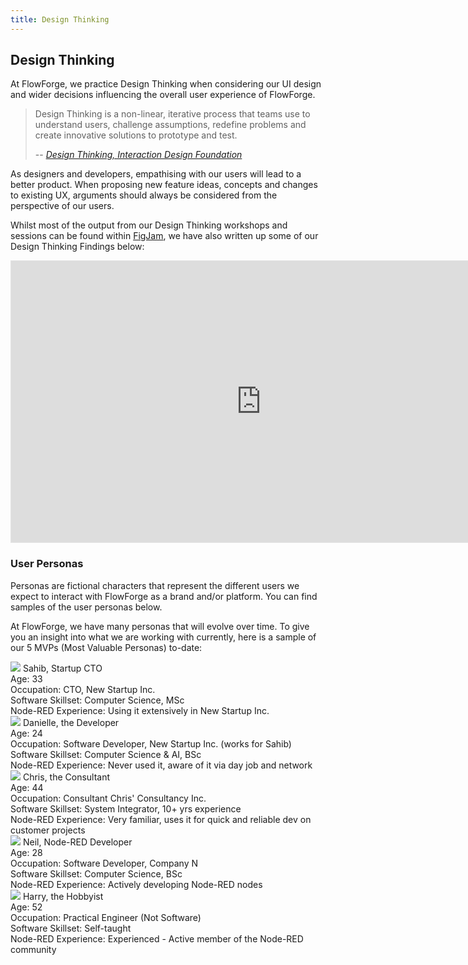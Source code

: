 ```yaml
---
title: Design Thinking
---
```


## Design Thinking

At FlowForge, we practice Design Thinking when considering our UI design and wider decisions influencing the overall user experience of FlowForge.

> Design Thinking is a non-linear, iterative process that teams use to understand users, challenge assumptions, redefine problems and create innovative solutions to prototype and test.
>
> -- <cite>[_Design Thinking, Interaction Design Foundation_](https://www.interaction-design.org/literature/topics/design-thinking)</cite>

As designers and developers, empathising with our users will lead to a better product. When proposing new feature ideas, concepts and changes to existing UX, arguments should always be considered from the perspective of our users. 

Whilst most of the output from our Design Thinking workshops and sessions can be found within [FigJam](#figjam-(more-info)), we have also written up some of our Design Thinking Findings below:

<iframe style="border: 1px solid rgba(0, 0, 0, 0.1);" width="800" height="450" src="https://www.figma.com/embed?embed_host=share&url=https%3A%2F%2Fwww.figma.com%2Ffile%2FJxQe6yIm6lSIYvVi1FYCtl%2FUser-Journey---Onboarding%3Fnode-id%3D0%253A1%26t%3DsqwjX18jUzm00GWk-1" allowfullscreen></iframe>


### User Personas

Personas are fictional characters that represent the different users we expect to interact with FlowForge as a brand and/or platform. You can find samples of the user personas below.

At FlowForge, we have many personas that will evolve over time. To give you an insight into what we are working with currently, here is a sample of our 5 MVPs (Most Valuable Personas) to-date:

<div class="grid grid-cols-2 gap-4">
    <div class="rounded-md bg-gray-900 text-white p-4 border-2 border-black">
        <div class="py-2 text-center border-b-2 border-red-400">
            <img class="w-32 rounded-md border-2 border-white m-auto" src="../images/personas/sahib.jpg">
            <label class="block mt-2 font-bold">Sahib, Startup CTO</label>
        </div>
        <div class="py-2">
            <div class="flex flex-col">
                <label class="font-bold">Age:</label>
                <span class="leading-6">33</span>
            </div>
            <div class="flex flex-col mt-1">
                <label class="font-bold">Occupation:</label>
                <span class="leading-6">CTO, New Startup Inc.</span>
            </div>
            <div class="flex flex-col mt-1">
                <label class="font-bold">Software Skillset:</label>
                <span class="leading-6">Computer Science, MSc</span>
            </div>
            <div class="flex flex-col mt-1">
                <label class="font-bold">Node-RED Experience:</label>
                <span class="leading-6">Using it extensively in New Startup Inc.</span>
            </div>
        </div>
    </div>
    <div class="rounded-md bg-gray-900 text-white p-4 border-2 border-black">
        <div class="py-2 text-center border-b-2 border-red-400">
            <img class="w-32 rounded-md border-2 border-white m-auto" src="../images/personas/danielle.jpg">
            <label class="block mt-2 font-bold">Danielle, the Developer</label>
        </div>
        <div class="py-2">
            <div class="flex flex-col">
                <label class="font-bold">Age:</label>
                <span class="leading-6">24</span>
            </div>
            <div class="flex flex-col mt-1">
                <label class="font-bold">Occupation:</label>
                <span class="leading-6">Software Developer, New Startup Inc. (works for Sahib)</span>
            </div>
            <div class="flex flex-col mt-1">
                <label class="font-bold">Software Skillset:</label>
                <span class="leading-6">Computer Science & AI, BSc</span>
            </div>
            <div class="flex flex-col mt-1">
                <label class="font-bold">Node-RED Experience:</label>
                <span class="leading-6">Never used it, aware of it via day job and network</span>
            </div>
        </div>
    </div>
    <div class="rounded-md bg-gray-900 text-white p-4 border-2 border-black">
        <div class="py-2 text-center border-b-2 border-red-400">
            <img class="w-32 rounded-md border-2 border-white m-auto" src="../images/personas/chris.jpg">
            <label class="block mt-2 font-bold">Chris, the Consultant</label>
        </div>
        <div class="py-2">
            <div class="flex flex-col">
                <label class="font-bold">Age:</label>
                <span class="leading-6">44</span>
            </div>
            <div class="flex flex-col mt-1">
                <label class="font-bold">Occupation:</label>
                <span class="leading-6">Consultant Chris' Consultancy Inc.</span>
            </div>
            <div class="flex flex-col mt-1">
                <label class="font-bold">Software Skillset:</label>
                <span class="leading-6">System Integrator, 10+ yrs experience</span>
            </div>
            <div class="flex flex-col mt-1">
                <label class="font-bold">Node-RED Experience:</label>
                <span class="leading-6">Very familiar, uses it for quick and reliable dev on customer projects</span>
            </div>
        </div>
    </div>
    <div class="rounded-md bg-gray-900 text-white p-4 border-2 border-black">
        <div class="py-2 text-center border-b-2 border-red-400">
            <img class="w-32 rounded-md border-2 border-white m-auto" src="../images/personas/neil.jpg">
            <label class="block mt-2 font-bold">Neil, Node-RED Developer</label>
        </div>
        <div class="py-2">
            <div class="flex flex-col">
                <label class="font-bold">Age:</label>
                <span class="leading-6">28</span>
            </div>
            <div class="flex flex-col mt-1">
                <label class="font-bold">Occupation:</label>
                <span class="leading-6">Software Developer, Company N</span>
            </div>
            <div class="flex flex-col mt-1">
                <label class="font-bold">Software Skillset:</label>
                <span class="leading-6">Computer Science, BSc</span>
            </div>
            <div class="flex flex-col mt-1">
                <label class="font-bold">Node-RED Experience:</label>
                <span class="leading-6">Actively developing Node-RED nodes</span>
            </div>
        </div>
    </div>
    <div class="rounded-md bg-gray-900 text-white p-4 border-2 border-black">
        <div class="py-2 text-center border-b-2 border-red-400">
            <img class="w-32 rounded-md border-2 border-white m-auto" src="../images/personas/harry.jpg">
            <label class="block mt-2 font-bold">Harry, the Hobbyist</label>
        </div>
        <div class="py-2">
            <div class="flex flex-col">
                <label class="font-bold">Age:</label>
                <span class="leading-6">52</span>
            </div>
            <div class="flex flex-col mt-1">
                <label class="font-bold">Occupation:</label>
                <span class="leading-6">Practical Engineer (Not Software)</span>
            </div>
            <div class="flex flex-col mt-1">
                <label class="font-bold">Software Skillset:</label>
                <span class="leading-6">Self-taught</span>
            </div>
            <div class="flex flex-col mt-1">
                <label class="font-bold">Node-RED Experience:</label>
                <span class="leading-6">Experienced - Active member of the Node-RED community</span>
            </div>
        </div>
    </div>
</div>